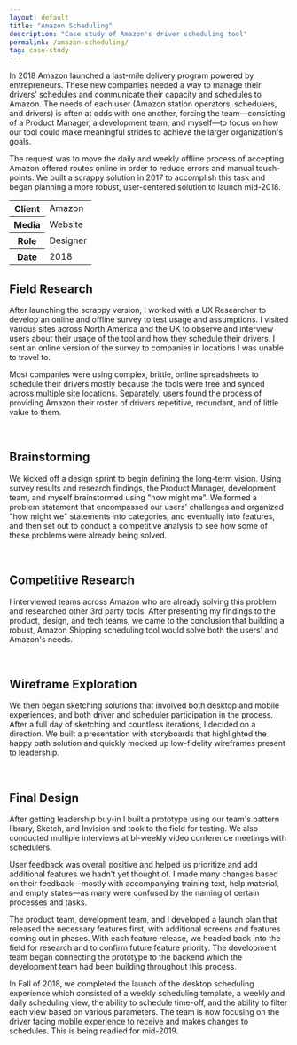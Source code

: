 ```yaml
---
layout: default
title: "Amazon Scheduling"
description: "Case study of Amazon's driver scheduling tool"
permalink: /amazon-scheduling/
tag: case-study
---
```


<section class="grid grid-item-12/12">
	<div class="grid-item-12/12 grid-item-7/12@md">
		<p>In 2018 Amazon launched a last-mile delivery program powered by entrepreneurs. These new companies needed a way to manage their drivers' schedules and communicate their capacity and schedules to Amazon. The needs of each user (Amazon station operators, schedulers, and drivers) is often at odds with one another, forcing the team&mdash;consisting of a Product Manager, a development team, and myself&mdash;to focus on how our tool could make meaningful strides to achieve the larger organization's goals.
		<p>The request was to move the daily and weekly offline process of accepting Amazon offered routes online in order to reduce errors and manual touch-points. We built a scrappy solution in 2017 to accomplish this task and began planning a more robust, user-centered solution to launch mid-2018.</p>
	</div>
	<aside class="project-meta grid-item-12/12 grid-item-5/12@md">
		<table>
			<tbody>
				<tr>
					<th>Client</th>
					<td>Amazon</td>
				</tr>
				<tr>
					<th>Media</th>
					<td>Website</td>
				</tr>
				<tr>
					<th>Role</th>
					<td>Designer</td>
				</tr>
				<tr>
					<th>Date</th>
					<td>2018</td>
				</tr>
			</tbody>
		</table>
	</aside>
</section>
<section class="grid grid-item-12/12">
	<div class="grid-item-12/12 grid-item-4/12@md">
		<h2 class="mb-3">Field Research</h2>
		<p>After launching the scrappy version, I worked with a UX Researcher to develop an online and offline survey to test usage and assumptions. I visited various sites across North America and the UK to observe and interview users about their usage of the tool and how they schedule their drivers. I sent an online version of the survey to companies in locations I was unable to travel to.</p>
		<p>Most companies were using complex, brittle, online spreadsheets to schedule their drivers mostly because the tools were free and synced across multiple site locations. Separately, users found the process of providing Amazon their roster of drivers repetitive, redundant, and of little value to them.</p>
	</div>
	<div class="grid-item-12/12 grid-item-8/12@md grid">
		<img class="grid-item-4/12" src="//jessetrippe-cdn-173419.appspot.com/portfolio/amazon-scheduling-field-research-01.jpg" alt="">
		<img class="grid-item-4/12" src="//jessetrippe-cdn-173419.appspot.com/portfolio/amazon-scheduling-field-research-02.jpg" alt="">
		<img class="grid-item-4/12" src="//jessetrippe-cdn-173419.appspot.com/portfolio/amazon-scheduling-field-research-03.jpg" alt="">
		<img class="grid-item-4/12" src="//jessetrippe-cdn-173419.appspot.com/portfolio/amazon-scheduling-field-research-04.jpg" alt="">
		<img class="grid-item-4/12" src="//jessetrippe-cdn-173419.appspot.com/portfolio/amazon-scheduling-field-research-05.jpg" alt="">
		<img class="grid-item-4/12" src="//jessetrippe-cdn-173419.appspot.com/portfolio/amazon-scheduling-field-research-06.jpg" alt="">
		<img class="grid-item-4/12" src="//jessetrippe-cdn-173419.appspot.com/portfolio/amazon-scheduling-field-research-07.jpg" alt="">
		<img class="grid-item-4/12" src="//jessetrippe-cdn-173419.appspot.com/portfolio/amazon-scheduling-field-research-08.jpg" alt="">
		<img class="grid-item-4/12" src="//jessetrippe-cdn-173419.appspot.com/portfolio/amazon-scheduling-field-research-09.jpg" alt="">
		<img class="grid-item-4/12" src="//jessetrippe-cdn-173419.appspot.com/portfolio/amazon-scheduling-field-research-10.jpg" alt="">
		<img class="grid-item-4/12" src="//jessetrippe-cdn-173419.appspot.com/portfolio/amazon-scheduling-field-research-11.jpg" alt="">
		<img class="grid-item-4/12" src="//jessetrippe-cdn-173419.appspot.com/portfolio/amazon-scheduling-field-research-12.jpg" alt="">
		<img class="grid-item-4/12" src="//jessetrippe-cdn-173419.appspot.com/portfolio/amazon-scheduling-field-research-13.jpg" alt="">
		<img class="grid-item-4/12" src="//jessetrippe-cdn-173419.appspot.com/portfolio/amazon-scheduling-field-research-14.jpg" alt="">
	</div>
</section>
<section class="grid grid-item-12/12">
	<div class="grid-item-12/12 grid-item-4/12@md">
		<h2 class="mb-3">Brainstorming</h2>
		<p>We kicked off a design sprint to begin defining the long-term vision. Using survey results and research findings, the Product Manager, development team, and myself brainstormed using "how might me". We formed a problem statement that encompassed our users' challenges and organized "how might we" statements into categories, and eventually into features, and then set out to conduct a competitive analysis to see how some of these problems were already being solved.</p>
	</div>
	<div class="grid-item-12/12 grid-item-8/12@md grid">
		<img class="grid-item-4/12" src="//jessetrippe-cdn-173419.appspot.com/portfolio/amazon-scheduling-brainstorming-01.jpg" alt="">
		<img class="grid-item-4/12" src="//jessetrippe-cdn-173419.appspot.com/portfolio/amazon-scheduling-brainstorming-02.jpg" alt="">
		<img class="grid-item-4/12" src="//jessetrippe-cdn-173419.appspot.com/portfolio/amazon-scheduling-brainstorming-03.jpg" alt="">
		<img class="grid-item-4/12" src="//jessetrippe-cdn-173419.appspot.com/portfolio/amazon-scheduling-brainstorming-04.jpg" alt="">
		<img class="grid-item-4/12" src="//jessetrippe-cdn-173419.appspot.com/portfolio/amazon-scheduling-brainstorming-05.jpg" alt="">
		<img class="grid-item-4/12" src="//jessetrippe-cdn-173419.appspot.com/portfolio/amazon-scheduling-brainstorming-06.jpg" alt="">
	</div>
</section>
<section class="grid grid-item-12/12">
	<div class="grid-item-12/12 grid-item-4/12@md">
		<h2 class="mb-3">Competitive Research</h2>
		<p>I interviewed teams across Amazon who are already solving this problem and researched other 3rd party tools. After presenting my findings to the product, design, and tech teams, we came to the conclusion that building a robust, Amazon Shipping scheduling tool would solve both the users' and Amazon's needs.</p>
	</div>
	<div class="grid-item-12/12 grid-item-8/12@md grid">
		<img class="grid-item-4/12" src="//jessetrippe-cdn-173419.appspot.com/portfolio/amazon-scheduling-competitive-research-01.jpg" alt="">
		<img class="grid-item-4/12" src="//jessetrippe-cdn-173419.appspot.com/portfolio/amazon-scheduling-competitive-research-02.jpg" alt="">
		<img class="grid-item-4/12" src="//jessetrippe-cdn-173419.appspot.com/portfolio/amazon-scheduling-competitive-research-03.jpg" alt="">
		<img class="grid-item-4/12" src="//jessetrippe-cdn-173419.appspot.com/portfolio/amazon-scheduling-competitive-research-04.jpg" alt="">
		<img class="grid-item-4/12" src="//jessetrippe-cdn-173419.appspot.com/portfolio/amazon-scheduling-competitive-research-05.jpg" alt="">
		<img class="grid-item-4/12" src="//jessetrippe-cdn-173419.appspot.com/portfolio/amazon-scheduling-competitive-research-06.png" alt="">
		<img class="grid-item-4/12" src="//jessetrippe-cdn-173419.appspot.com/portfolio/amazon-scheduling-competitive-research-07.png" alt="">
		<img class="grid-item-4/12" src="//jessetrippe-cdn-173419.appspot.com/portfolio/amazon-scheduling-competitive-research-08.png" alt="">
		<img class="grid-item-4/12" src="//jessetrippe-cdn-173419.appspot.com/portfolio/amazon-scheduling-competitive-research-09.png" alt="">
		<img class="grid-item-4/12" src="//jessetrippe-cdn-173419.appspot.com/portfolio/amazon-scheduling-competitive-research-10.png" alt="">
		<img class="grid-item-4/12" src="//jessetrippe-cdn-173419.appspot.com/portfolio/amazon-scheduling-competitive-research-11.png" alt="">
		<img class="grid-item-4/12" src="//jessetrippe-cdn-173419.appspot.com/portfolio/amazon-scheduling-competitive-research-12.png" alt="">
		<img class="grid-item-4/12" src="//jessetrippe-cdn-173419.appspot.com/portfolio/amazon-scheduling-competitive-research-13.png" alt="">
	</div>
</section>
<section class="grid grid-item-12/12">
	<div class="grid-item-12/12 grid-item-4/12@md">
		<h2 class="mb-3">Wireframe Exploration</h2>
		<p>We then began sketching solutions that involved both desktop and mobile experiences, and both driver and scheduler participation in the process. After a full day of sketching and countless iterations, I decided on a direction. We built a presentation with storyboards that highlighted the happy path solution and quickly mocked up low-fidelity wireframes present to leadership.</p>
	</div>
	<div class="grid-item-12/12 grid-item-8/12@md grid">
		<img class="grid-item-4/12" src="//jessetrippe-cdn-173419.appspot.com/portfolio/amazon-scheduling-wireframe-01.png" alt="">
		<img class="grid-item-4/12" src="//jessetrippe-cdn-173419.appspot.com/portfolio/amazon-scheduling-wireframe-02.png" alt="">
		<img class="grid-item-4/12" src="//jessetrippe-cdn-173419.appspot.com/portfolio/amazon-scheduling-wireframe-03.png" alt="">
		<img class="grid-item-4/12" src="//jessetrippe-cdn-173419.appspot.com/portfolio/amazon-scheduling-wireframe-04.png" alt="">
		<img class="grid-item-4/12" src="//jessetrippe-cdn-173419.appspot.com/portfolio/amazon-scheduling-wireframe-05.png" alt="">
		<img class="grid-item-4/12" src="//jessetrippe-cdn-173419.appspot.com/portfolio/amazon-scheduling-wireframe-06.png" alt="">
		<img class="grid-item-4/12" src="//jessetrippe-cdn-173419.appspot.com/portfolio/amazon-scheduling-wireframe-07.png" alt="">
		<img class="grid-item-4/12" src="//jessetrippe-cdn-173419.appspot.com/portfolio/amazon-scheduling-wireframe-08.png" alt="">
		<img class="grid-item-4/12" src="//jessetrippe-cdn-173419.appspot.com/portfolio/amazon-scheduling-wireframe-09.png" alt="">
		<img class="grid-item-4/12" src="//jessetrippe-cdn-173419.appspot.com/portfolio/amazon-scheduling-wireframe-10.png" alt="">
		<img class="grid-item-4/12" src="//jessetrippe-cdn-173419.appspot.com/portfolio/amazon-scheduling-wireframe-11.png" alt="">
		<img class="grid-item-4/12" src="//jessetrippe-cdn-173419.appspot.com/portfolio/amazon-scheduling-wireframe-12.png" alt="">
		<img class="grid-item-4/12" src="//jessetrippe-cdn-173419.appspot.com/portfolio/amazon-scheduling-wireframe-13.png" alt="">
		<img class="grid-item-4/12" src="//jessetrippe-cdn-173419.appspot.com/portfolio/amazon-scheduling-wireframe-14.png" alt="">
		<img class="grid-item-4/12" src="//jessetrippe-cdn-173419.appspot.com/portfolio/amazon-scheduling-wireframe-15.png" alt="">
		<img class="grid-item-4/12" src="//jessetrippe-cdn-173419.appspot.com/portfolio/amazon-scheduling-wireframe-16.png" alt="">
		<img class="grid-item-4/12" src="//jessetrippe-cdn-173419.appspot.com/portfolio/amazon-scheduling-wireframe-17.png" alt="">
		<img class="grid-item-4/12" src="//jessetrippe-cdn-173419.appspot.com/portfolio/amazon-scheduling-wireframe-18.png" alt="">
		<img class="grid-item-4/12" src="//jessetrippe-cdn-173419.appspot.com/portfolio/amazon-scheduling-wireframe-19.png" alt="">
		<img class="grid-item-4/12" src="//jessetrippe-cdn-173419.appspot.com/portfolio/amazon-scheduling-wireframe-20.png" alt="">
		<img class="grid-item-4/12" src="//jessetrippe-cdn-173419.appspot.com/portfolio/amazon-scheduling-wireframe-21.png" alt="">
		<img class="grid-item-4/12" src="//jessetrippe-cdn-173419.appspot.com/portfolio/amazon-scheduling-wireframe-22.png" alt="">
		<img class="grid-item-4/12" src="//jessetrippe-cdn-173419.appspot.com/portfolio/amazon-scheduling-wireframe-23.png" alt="">
		<img class="grid-item-4/12" src="//jessetrippe-cdn-173419.appspot.com/portfolio/amazon-scheduling-wireframe-24.png" alt="">
		<img class="grid-item-4/12" src="//jessetrippe-cdn-173419.appspot.com/portfolio/amazon-scheduling-wireframe-25.png" alt="">
		<img class="grid-item-4/12" src="//jessetrippe-cdn-173419.appspot.com/portfolio/amazon-scheduling-wireframe-26.png" alt="">
		<img class="grid-item-4/12" src="//jessetrippe-cdn-173419.appspot.com/portfolio/amazon-scheduling-wireframe-27.png" alt="">
		<img class="grid-item-4/12" src="//jessetrippe-cdn-173419.appspot.com/portfolio/amazon-scheduling-wireframe-28.png" alt="">
		<img class="grid-item-4/12" src="//jessetrippe-cdn-173419.appspot.com/portfolio/amazon-scheduling-wireframe-29.png" alt="">
		<img class="grid-item-4/12" src="//jessetrippe-cdn-173419.appspot.com/portfolio/amazon-scheduling-wireframe-30.png" alt="">
		<img class="grid-item-4/12" src="//jessetrippe-cdn-173419.appspot.com/portfolio/amazon-scheduling-wireframe-31.png" alt="">
		<img class="grid-item-4/12" src="//jessetrippe-cdn-173419.appspot.com/portfolio/amazon-scheduling-wireframe-32.png" alt="">
		<img class="grid-item-4/12" src="//jessetrippe-cdn-173419.appspot.com/portfolio/amazon-scheduling-wireframe-33.png" alt="">
		<img class="grid-item-4/12" src="//jessetrippe-cdn-173419.appspot.com/portfolio/amazon-scheduling-wireframe-34.png" alt="">
		<img class="grid-item-4/12" src="//jessetrippe-cdn-173419.appspot.com/portfolio/amazon-scheduling-wireframe-35.png" alt="">
		<img class="grid-item-4/12" src="//jessetrippe-cdn-173419.appspot.com/portfolio/amazon-scheduling-wireframe-36.png" alt="">
		<img class="grid-item-4/12" src="//jessetrippe-cdn-173419.appspot.com/portfolio/amazon-scheduling-wireframe-37.png" alt="">
	</div>
</section>
<section class="grid grid-item-12/12">
	<div class="grid-item-12/12 grid-item-4/12@md">
		<h2 class="mb-3">Final Design</h2>
		<p>After getting leadership buy-in I built a prototype using our team's pattern library, Sketch, and Invision and took to the field for testing. We also conducted multiple interviews at bi-weekly video conference meetings with schedulers.</p>
		<p>User feedback was overall positive and helped us prioritize and add additional features we hadn't yet thought of. I made many changes based on their feedback—mostly with accompanying training text, help material, and empty states—as many were confused by the naming of certain processes and tasks.</p>
		<p>The product team, development team, and I developed a launch plan that released the necessary features first, with additional screens and features coming out in phases. With each feature release, we headed back into the field for research and to confirm future feature priority. The development team began connecting the prototype to the backend which the development team had been building throughout this process.</p>
		<p>In Fall of 2018, we completed the launch of the desktop scheduling experience which consisted of a weekly scheduling template, a weekly and daily scheduling view, the ability to schedule time-off, and the ability to filter each view based on various parameters. The team is now focusing on the driver facing mobile experience to receive and makes changes to schedules. This is being readied for mid-2019.</p>
	</div>
	<div class="grid-item-12/12 grid-item-8/12@md grid">
		<img class="grid-item-12/12" src="//jessetrippe-cdn-173419.appspot.com/portfolio/amazon-scheduling-final-01.png" alt="">
		<img class="grid-item-12/12" src="//jessetrippe-cdn-173419.appspot.com/portfolio/amazon-scheduling-final-02.png" alt="">
		<img class="grid-item-12/12" src="//jessetrippe-cdn-173419.appspot.com/portfolio/amazon-scheduling-final-03.png" alt="">
		<img class="grid-item-12/12" src="//jessetrippe-cdn-173419.appspot.com/portfolio/amazon-scheduling-final-04.png" alt="">
		<img class="grid-item-12/12" src="//jessetrippe-cdn-173419.appspot.com/portfolio/amazon-scheduling-final-05.png" alt="">
	</div>
</section>
